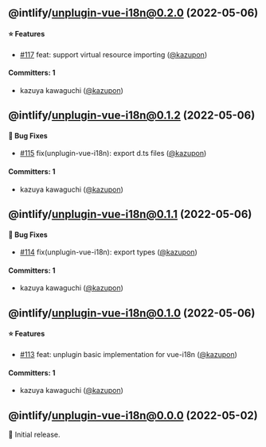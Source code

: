 
## @intlify/unplugin-vue-i18n@0.2.0 (2022-05-06)

#### :star: Features
* [#117](https://github.com/intlify/bundle-tools/pull/117) feat: support virtual resource importing ([@kazupon](https://github.com/kazupon))

#### Committers: 1
- kazuya kawaguchi ([@kazupon](https://github.com/kazupon))


## @intlify/unplugin-vue-i18n@0.1.2 (2022-05-06)

#### :bug: Bug Fixes
* [#115](https://github.com/intlify/bundle-tools/pull/115) fix(unplugin-vue-i18n): export d.ts files ([@kazupon](https://github.com/kazupon))

#### Committers: 1
- kazuya kawaguchi ([@kazupon](https://github.com/kazupon))


## @intlify/unplugin-vue-i18n@0.1.1 (2022-05-06)

#### :bug: Bug Fixes
* [#114](https://github.com/intlify/bundle-tools/pull/114) fix(unplugin-vue-i18n): export types ([@kazupon](https://github.com/kazupon))

#### Committers: 1
- kazuya kawaguchi ([@kazupon](https://github.com/kazupon))


## @intlify/unplugin-vue-i18n@0.1.0 (2022-05-06)

#### :star: Features
* [#113](https://github.com/intlify/bundle-tools/pull/113) feat: unplugin basic implementation for vue-i18n ([@kazupon](https://github.com/kazupon))

#### Committers: 1
- kazuya kawaguchi ([@kazupon](https://github.com/kazupon))

## @intlify/unplugin-vue-i18n@0.0.0 (2022-05-02)

:tada: Initial release.
